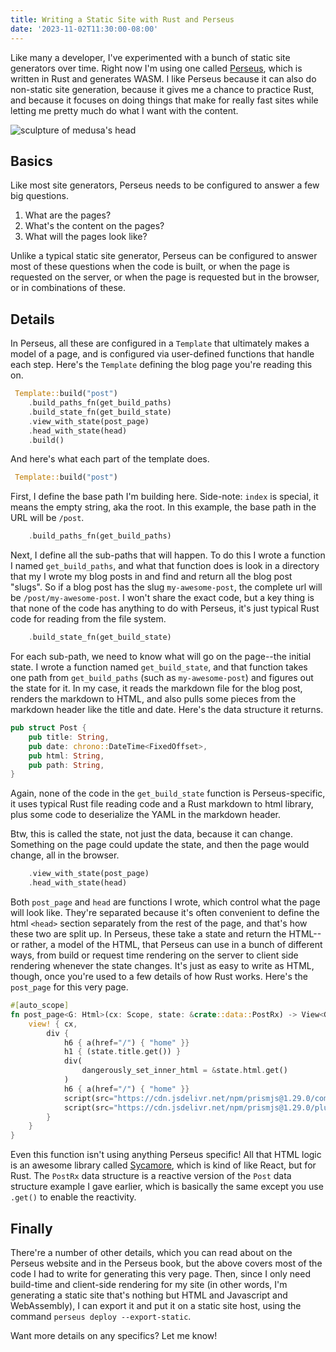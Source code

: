 ```yaml
---
title: Writing a Static Site with Rust and Perseus
date: '2023-11-02T11:30:00-08:00'
---
```


Like many a developer, I've experimented with a bunch of static site generators over time. Right now I'm using
one called [Perseus](https://framesurge.sh/perseus/en-US/), which is written in Rust and generates WASM. I like Perseus because it
can also do non-static site generation, because it gives me a chance to practice Rust, and because it focuses on
doing things that make for really fast sites while letting me pretty much do what I want with the content.

![sculpture of medusa's head](.perseus/static/medusa.jpg)

## Basics

Like most site generators, Perseus needs to be configured to answer a few big questions.

1. What are the pages?
2. What's the content on the pages?
3. What will the pages look like?

Unlike a typical static site generator, Perseus can be configured to answer most of these questions when the code
is built, or when the page is requested on the server, or when the page is requested but in the browser, or in
combinations of these.

## Details

In Perseus, all these are configured in a `Template` that ultimately makes a model of a page, and is configured
via user-defined functions that handle each step. Here's the `Template` defining the blog page you're reading
this on.

```rust
 Template::build("post")
    .build_paths_fn(get_build_paths)
    .build_state_fn(get_build_state)
    .view_with_state(post_page)
    .head_with_state(head)
    .build()
```

And here's what each part of the template does.

```rust
 Template::build("post")
```

First, I define the base path I'm building here. Side-note: `index` is special, it means the empty string, aka the root.
In this example, the base path in the URL will be `/post`.

```rust
    .build_paths_fn(get_build_paths)
```

Next, I define all the sub-paths that will happen. To do this I wrote a function I named `get_build_paths`,
and what that function does is look in a directory that my I wrote my blog posts in and find and return all the blog
post "slugs". So if a blog post has the slug `my-awesome-post`, the complete url will be `/post/my-awesome-post`.
I won't share the exact code, but a key thing is that none of the code has anything to do with Perseus, it's just
typical Rust code for reading from the file system.


```rust
    .build_state_fn(get_build_state)
```

For each sub-path, we need to know what will go on the page--the initial state. I wrote a function named `get_build_state`,
and that function takes one path from `get_build_paths` (such as `my-awesome-post`) and figures out the state for it.
In my case, it reads the markdown file for the blog post, renders the markdown to HTML, and also pulls some pieces
from the markdown header like the title and date. Here's the data structure it returns.

```rust
pub struct Post {
    pub title: String,
    pub date: chrono::DateTime<FixedOffset>,
    pub html: String,
    pub path: String,
}
```

Again, none of the code in the `get_build_state` function is Perseus-specific, it uses typical Rust file reading code and a Rust
markdown to html library, plus some code to deserialize the YAML in the markdown header.

Btw, this is called the state, not just the data, because it can change. Something on the page could update the state,
and then the page would change, all in the browser.


```rust
    .view_with_state(post_page)
    .head_with_state(head)
```

Both `post_page` and `head` are functions I wrote, which control what the page will look like. They're separated
because it's often convenient to define the html `<head>` section separately from the rest of the page, and that's
how these two are split up. In Perseus, these take a state and return the HTML--or rather, a model of the HTML,
that Perseus can use in a bunch of different ways, from build or request time rendering on the server to client
side rendering whenever the state changes. It's just as easy to write as HTML, though, once you're used to a few
details of how Rust works. Here's the `post_page` for this very page.

```rust
#[auto_scope]
fn post_page<G: Html>(cx: Scope, state: &crate::data::PostRx) -> View<G> {
    view! { cx,
        div {
            h6 { a(href="/") { "home" }}
            h1 { (state.title.get()) }
            div(
                dangerously_set_inner_html = &state.html.get()
            )
            h6 { a(href="/") { "home" }}
            script(src="https://cdn.jsdelivr.net/npm/prismjs@1.29.0/components/prism-core.min.js")
            script(src="https://cdn.jsdelivr.net/npm/prismjs@1.29.0/plugins/autoloader/prism-autoloader.min.js")
        }
    }
}
```

Even this function isn't using anything Perseus specific! All that HTML logic is an awesome library called
[Sycamore](https://sycamore-rs.netlify.app), which is kind of like React, but for Rust. The `PostRx` data
structure is a reactive version of the `Post` data structure example I gave earlier, which is basically
the same except you use `.get()` to enable the reactivity.

## Finally

There're a number of other details, which you can read about on the Perseus website and in the Perseus book,
but the above covers most of the code I had to write for generating this very page. Then, since I only need
build-time and client-side rendering for my site (in other words, I'm generating a static site that's nothing but
HTML and Javascript and WebAssembly), I can export it and put it on a static site host, using the command
`perseus deploy --export-static`.

Want more details on any specifics? Let me know!
